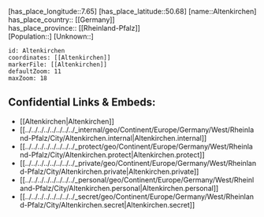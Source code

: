 ﻿---
location: [50.68,7.65] 
mapzoom: [7,12] 
mapmarker: city 
type: City
tags:
- geo/City


SpocWebEntityId: 28778
isDeleted: false
confidential: public

---
[has_place_longitude::7.65] 
[has_place_latitude::50.68] 
[name::Altenkirchen] 
has_place_country:: [[Germany]]  
has_place_province:: [[Rheinland-Pfalz]]  
[Population::] 
[Unknown::] 


```leaflet
id: Altenkirchen
coordinates: [[Altenkirchen]] 
markerFile: [[Altenkirchen]] 
defaultZoom: 11 
maxZoom: 18
```


## Confidential Links & Embeds: 
- [[Altenkirchen|Altenkirchen]]  
- [[../../../../../../../../_internal/geo/Continent/Europe/Germany/West/Rheinland-Pfalz/City/Altenkirchen.internal|Altenkirchen.internal]] 
- [[../../../../../../../../_protect/geo/Continent/Europe/Germany/West/Rheinland-Pfalz/City/Altenkirchen.protect|Altenkirchen.protect]] 
- [[../../../../../../../../_private/geo/Continent/Europe/Germany/West/Rheinland-Pfalz/City/Altenkirchen.private|Altenkirchen.private]] 
- [[../../../../../../../../_personal/geo/Continent/Europe/Germany/West/Rheinland-Pfalz/City/Altenkirchen.personal|Altenkirchen.personal]] 
- [[../../../../../../../../_secret/geo/Continent/Europe/Germany/West/Rheinland-Pfalz/City/Altenkirchen.secret|Altenkirchen.secret]] 
